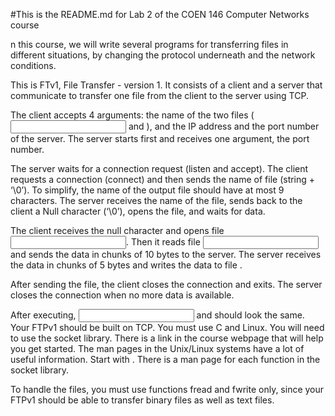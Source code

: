 #This is the README.md for Lab 2 of the COEN 146 Computer Networks course

n this course, we will write several programs for transferring files in different situations, by changing the protocol underneath and the network conditions.

This is FTv1, File Transfer - version 1. It consists of a client and a server that communicate to transfer one file from the client to the server using TCP.

The client accepts 4 arguments: the name of the two files (<input> and <output>), and the IP address and the port number of the server. The server starts first and receives one argument, the port number.

The server waits for a connection request (listen and accept). The client requests a connection (connect) and then sends the name of file <output> (string + ‘\0’). To simplify, the name of the output file should have at most 9 characters. The server receives the name of the file, sends back to the client a Null character (‘\0’), opens the file, and waits for data.

The client receives the null character and opens file <input>. Then it reads file <input> and sends the data in chunks of 10 bytes to the server. The server receives the data in chunks of 5 bytes and writes the data to file <output>. 

After sending the file, the client closes the connection and exits.  The server closes the connection when no more data is available.

After executing, <input> and <output> should look the same. Your FTPv1 should be built on TCP. You must use C and Linux. You will need to use the socket library. There is a link in the course webpage that will help you get started. The man pages in the Unix/Linux systems have a lot of useful information. Start with <man socket>. There is a man page for each function in the socket library. 

To handle the files, you must use functions fread and fwrite only, since your FTPv1 should be able to transfer binary files as well as text files.
